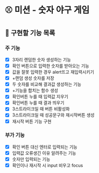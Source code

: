 # ⚾ 미션 - 숫자 야구 게임

## 🎯 구현할 기능 목록

### 주 기능

- [x] 3자리 랜덤한 숫자 생성하는 기능
- [x] 확인 버튼으로 입력한 숫자를 받아오는 기능
- [x] 값을 잘못 입력한 경우 alert뜨고 재입력시키기
- [x] +랜덤 생성 숫자를 저장
- [x] 두 숫자를 비교해 결과값 생성하는 기능
- [x] +기능을 합치는 함수 생성
- [x] 확인버튼 누를 때 입력값 지우기
- [x] 확인버튼 누를 때 결과 띄우기
- [x] 3스트라이크일 때 버튼 비활성화
- [x] 3스트라이크일 때 성공문구와 재시작버튼 생성
- [x] 재시작 버튼 기능 구현

### 부가 기능

- [x] 확인 버튼 대신 엔터로 입력되는 기능
- [x] 입력값 오류생긴 이유 알려주는 기능
- [x] 숫자만 입력되는 기능
- [x] 확인이나 재시작 시 input 비우고 focus

